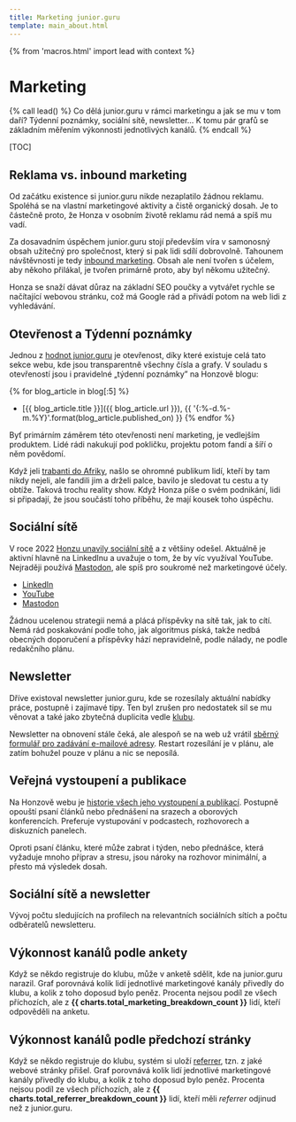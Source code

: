 ```yaml
---
title: Marketing junior.guru
template: main_about.html
---
```


{% from 'macros.html' import lead with context %}

# Marketing

{% call lead() %}
Co dělá junior.guru v rámci marketingu a jak se mu v tom daří? Týdenní poznámky, sociální sítě, newsletter… K tomu pár grafů se základním měřením výkonnosti jednotlivých kanálů.
{% endcall %}

[TOC]

## Reklama vs. inbound marketing

Od začátku existence si junior.guru nikde nezaplatilo žádnou reklamu. Spoléhá se na vlastní marketingové aktivity a čistě organický dosah.
Je to částečně proto, že Honza v osobním životě reklamu rád nemá a spíš mu vadí.

Za dosavadním úspěchem junior.guru stojí především víra v samonosný obsah užitečný pro společnost, který si pak lidi sdílí dobrovolně.
Tahounem návštěvnosti je tedy [inbound marketing](https://cs.wikipedia.org/wiki/Inbound_marketing).
Obsah ale není tvořen s účelem, aby někoho přilákal, je tvořen primárně proto, aby byl někomu užitečný.

Honza se snaží dávat důraz na základní SEO poučky a vytvářet rychle se načítající webovou stránku, což má Google rád a přivádí potom na web lidi z vyhledávání.

## Otevřenost a Týdenní poznámky

Jednou z [hodnot junior.guru](./mission.md) je otevřenost, díky které existuje celá tato sekce webu, kde jsou transparentně všechny čísla a grafy.
V souladu s otevřeností jsou i pravidelné „týdenní poznámky” na Honzově blogu:

{% for blog_article in blog[:5] %}
-   [{{ blog_article.title }}]({{ blog_article.url }}), {{ '{:%-d.%-m.%Y}'.format(blog_article.published_on) }}
{% endfor %}

Byť primárním záměrem této otevřenosti není marketing, je vedlejším produktem.
Lidé rádi nakukují pod pokličku, projektu potom fandí a šíří o něm povědomí.

Když jeli [trabanti do Afriky](https://www.ceskatelevize.cz/porady/10660318675-trabantem-napric-afrikou/), našlo se ohromné publikum lidí, kteří by tam nikdy nejeli, ale fandili jim a drželi palce, bavilo je sledovat tu cestu a ty obtíže. Taková trochu reality show. Když Honza píše o svém podnikání, lidi si připadají, že jsou součástí toho příběhu, že mají kousek toho úspěchu.

## Sociální sítě

V roce 2022 [Honzu unavily sociální sítě](https://honzajavorek.cz/blog/moje-nova-strategie-na-socialni-site/) a z většiny odešel.
Aktuálně je aktivní hlavně na LinkedInu a uvažuje o tom, že by víc využíval YouTube.
Nejraději používá [Mastodon](https://mastodonczech.cz/@honzajavorek), ale spíš pro soukromé než marketingové účely.

- [LinkedIn](https://www.linkedin.com/in/honzajavorek/)
- [YouTube](https://www.youtube.com/@juniordotguru)
- [Mastodon](https://mastodonczech.cz/@honzajavorek/)

Žádnou ucelenou strategii nemá a plácá příspěvky na sítě tak, jak to cítí.
Nemá rád poskakování podle toho, jak algoritmus píská, takže nedbá obecných doporučení a příspěvky hází nepravidelně, podle nálady, ne podle redakčního plánu.

## Newsletter

Dříve existoval newsletter junior.guru, kde se rozesílaly aktuální nabídky práce, postupně i zajímavé tipy.
Ten byl zrušen pro nedostatek sil se mu věnovat a také jako zbytečná duplicita vedle [klubu](../club.md).

Newsletter na obnovení stále čeká, ale alespoň se na web už vrátil [sběrný formulář pro zadávání e-mailové adresy](../news.jinja).
Restart rozesílání je v plánu, ale zatím bohužel pouze v plánu a nic se neposílá.

## Veřejná vystoupení a publikace

Na Honzově webu je [historie všech jeho vystoupení a publikací](https://honzajavorek.cz/#appearances).
Postupně opouští psaní článků nebo přednášení na srazech a oborových konferencích.
Preferuje vystupování v podcastech, rozhovorech a diskuzních panelech.

Oproti psaní článku, které může zabrat i týden, nebo přednášce, která vyžaduje mnoho příprav a stresu, jsou nároky na rozhovor minimální, a přesto má výsledek dosah.

## Sociální sítě a newsletter

Vývoj počtu sledujících na profilech na relevantních sociálních sítích a počtu odběratelů newsletteru.

<div class="chart-scroll"><div class="chart-container"><canvas
    class="chart" width="400" height="300"
    data-chart-type="line"
    data-chart="{{ {
        'labels': charts.followers_breakdown_labels,
        'datasets': [
            {
                'label': 'newsletter',
                'data': charts.followers_breakdown.pop('newsletter'),
                'borderColor': '#02cabb',
                'borderWidth': 2,
            },
            {
                'label': 'osobní LinkedIn',
                'data': charts.followers_breakdown.pop('linkedin_personal'),
                'borderColor': '#1755d1',
                'borderWidth': 2,
            },
            {
                'label': 'YouTube',
                'data': charts.followers_breakdown.pop('youtube'),
                'borderColor': '#dc3545',
                'borderWidth': 2,
            },
            {
                'label': 'osobní GitHub',
                'data': charts.followers_breakdown.pop('github_personal'),
                'borderColor': '#343434',
                'borderWidth': 2,
            },
            {
                'label': 'LinkedIn',
                'data': charts.followers_breakdown.pop('linkedin'),
                'borderColor': '#1755d1',
                'borderWidth': 1,
            },
            {
                'label': 'Mastodon',
                'data': charts.followers_breakdown.pop('mastodon'),
                'borderColor': '#563acc',
                'borderWidth': 1,
            },
            {
                'label': 'GitHub',
                'data': charts.followers_breakdown.pop('github'),
                'borderColor': '#343434',
                'borderWidth': 1,
            }
        ],
    }|tojson|forceescape }}"
    {{ charts.followers_breakdown.keys()|list|assert_empty }}
    data-chart-options="{{ {
        'interaction': {'mode': 'index'},
        'plugins': {'annotation': charts.followers_breakdown_annotations},
    }|tojson|forceescape }}"></canvas></div></div>

## Výkonnost kanálů podle ankety

Když se někdo registruje do klubu, může v anketě sdělit, kde na junior.guru narazil.
Graf porovnává kolik lidí jednotlivé marketingové kanály přivedly do klubu, a kolik z toho doposud bylo peněz.
Procenta nejsou podíl ze všech příchozích, ale z **{{ charts.total_marketing_breakdown_count }}** lidí, kteří odpověděli na anketu.

<div class="chart-scroll"><div class="chart-container"><canvas
    class="chart" width="400" height="300"
    data-chart-type="bar"
    data-chart="{{ {
        'labels': {
            'other': 'ostatní',
            'courses': 'doporučení z kurzu',
            'search': 'vyhledávání',
            'internet': '„internet“',
            'friend': 'doporučení známého',
            'facebook': 'Facebook',
            'podcasts': 'podcasty',
            'linkedin': 'LinkedIn',
            'youtube': 'YouTube',
            'yablko': 'yablko',
            'courses_search': 'vyhledávání recenzí kurzů',
        }|mapping(charts.total_spend_marketing_breakdown.keys()),
        'datasets': [
            {
                'label': '% členů',
                'data': charts.total_marketing_breakdown.values()|list,
                'backgroundColor': '#1755d1',
            },
            {
                'label': '% peněz',
                'data': charts.total_spend_marketing_breakdown.values()|list,
                'backgroundColor': '#638cdd',
            },
        ],
    }|tojson|forceescape }}"
    data-chart-options="{{ {
        'interaction': {'mode': 'index'},
        'scales': {'y': {'beginAtZero': true}},
    }|tojson|forceescape }}"></canvas></div></div>

## Výkonnost kanálů podle předchozí stránky

Když se někdo registruje do klubu, systém si uloží [referrer](https://developer.mozilla.org/en-US/docs/Web/HTTP/Headers/Referer), tzn. z jaké webové stránky přišel.
Graf porovnává kolik lidí jednotlivé marketingové kanály přivedly do klubu, a kolik z toho doposud bylo peněz.
Procenta nejsou podíl ze všech příchozích, ale z **{{ charts.total_referrer_breakdown_count }}** lidí, kteří měli _referrer_ odjinud než z junior.guru.

<div class="chart-scroll"><div class="chart-container"><canvas
    class="chart" width="400" height="300"
    data-chart-type="bar"
    data-chart="{{ {
        'labels': {
            'other': 'ostatní',
            'twitter': 'Twitter',
            'honzajavorek': 'honzajavorek.cz',
            'google': 'Google',
            'facebook': 'Facebook',
            'linkedin': 'LinkedIn',
            'youtube': 'YouTube',
        }|mapping(charts.total_spend_referrer_breakdown.keys()),
        'datasets': [
            {
                'label': '% členů',
                'data': charts.total_referrer_breakdown.values()|list,
                'backgroundColor': '#1755d1',
            },
            {
                'label': '% peněz',
                'data': charts.total_spend_referrer_breakdown.values()|list,
                'backgroundColor': '#638cdd',
            },
        ],
    }|tojson|forceescape }}"
    data-chart-options="{{ {
        'interaction': {'mode': 'index'},
        'scales': {'y': {'beginAtZero': true}},
    }|tojson|forceescape }}"></canvas></div></div>
